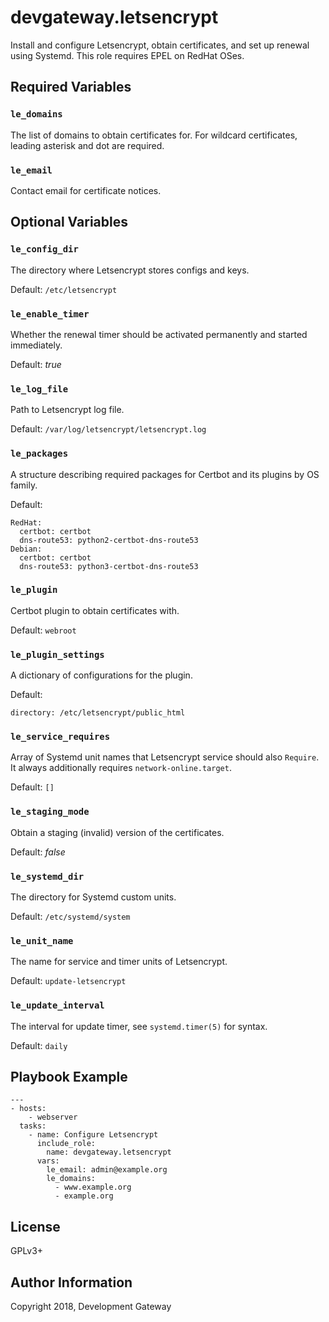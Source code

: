 # devgateway.letsencrypt

Install and configure Letsencrypt, obtain certificates, and set up renewal using Systemd. This role
requires EPEL on RedHat OSes.

## Required Variables

### `le_domains`

The list of domains to obtain certificates for. For wildcard certificates, leading asterisk and dot
are required.

### `le_email`

Contact email for certificate notices.

## Optional Variables

### `le_config_dir`

The directory where Letsencrypt stores configs and keys.

Default: ``` /etc/letsencrypt ```

### `le_enable_timer`

Whether the renewal timer should be activated permanently and started immediately.

Default: *true*

### `le_log_file`

Path to Letsencrypt log file.

Default: ``` /var/log/letsencrypt/letsencrypt.log ```

### `le_packages`

A structure describing required packages for Certbot and its plugins by OS family.

Default:

    RedHat:
      certbot: certbot
      dns-route53: python2-certbot-dns-route53
    Debian:
      certbot: certbot
      dns-route53: python3-certbot-dns-route53


### `le_plugin`

Certbot plugin to obtain certificates with.

Default: ``` webroot ```

### `le_plugin_settings`

A dictionary of configurations for the plugin.

Default:

    directory: /etc/letsencrypt/public_html


### `le_service_requires`

Array of Systemd unit names that Letsencrypt service should also `Require`. It always additionally
requires `network-online.target`.

Default: `[]`

### `le_staging_mode`

Obtain a staging (invalid) version of the certificates.

Default: *false*

### `le_systemd_dir`

The directory for Systemd custom units.

Default: ``` /etc/systemd/system ```

### `le_unit_name`

The name for service and timer units of Letsencrypt.

Default: ``` update-letsencrypt ```

### `le_update_interval`

The interval for update timer, see `systemd.timer(5)` for syntax.

Default: ``` daily ```

## Playbook Example

    ---
    - hosts:
        - webserver
      tasks:
        - name: Configure Letsencrypt
          include_role:
            name: devgateway.letsencrypt
          vars:
            le_email: admin@example.org
            le_domains:
              - www.example.org
              - example.org


## License

GPLv3+

## Author Information

Copyright 2018, Development Gateway

